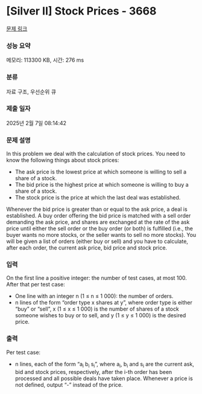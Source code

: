 # [Silver II] Stock Prices - 3668 

[문제 링크](https://www.acmicpc.net/problem/3668) 

### 성능 요약

메모리: 113300 KB, 시간: 276 ms

### 분류

자료 구조, 우선순위 큐

### 제출 일자

2025년 2월 7일 08:14:42

### 문제 설명

<p>In this problem we deal with the calculation of stock prices. You need to know the following things about stock prices:</p>

<ul>
	<li>The ask price is the lowest price at which someone is willing to sell a share of a stock.</li>
	<li>The bid price is the highest price at which someone is willing to buy a share of a stock.</li>
	<li>The stock price is the price at which the last deal was established.</li>
</ul>

<p>Whenever the bid price is greater than or equal to the ask price, a deal is established. A buy order offering the bid price is matched with a sell order demanding the ask price, and shares are exchanged at the rate of the ask price until either the sell order or the buy order (or both) is fulfilled (i.e., the buyer wants no more stocks, or the seller wants to sell no more stocks). You will be given a list of orders (either buy or sell) and you have to calculate, after each order, the current ask price, bid price and stock price.</p>

### 입력 

 <p>On the first line a positive integer: the number of test cases, at most 100. After that per test case:</p>

<ul>
	<li>One line with an integer n (1 ≤ n ≤ 1 000): the number of orders.</li>
	<li>n lines of the form “order type x shares at y”, where order type is either “buy” or “sell”, x (1 ≤ x ≤ 1 000) is the number of shares of a stock someone wishes to buy or to sell, and y (1 ≤ y ≤ 1 000) is the desired price.</li>
</ul>

### 출력 

 <p>Per test case:</p>

<ul>
	<li>n lines, each of the form “a<sub>i</sub> b<sub>i</sub> s<sub>i</sub>”, where a<sub>i</sub>, b<sub>i</sub> and s<sub>i</sub> are the current ask, bid and stock prices, respectively, after the i-th order has been processed and all possible deals have taken place. Whenever a price is not defined, output “-” instead of the price.</li>
</ul>

